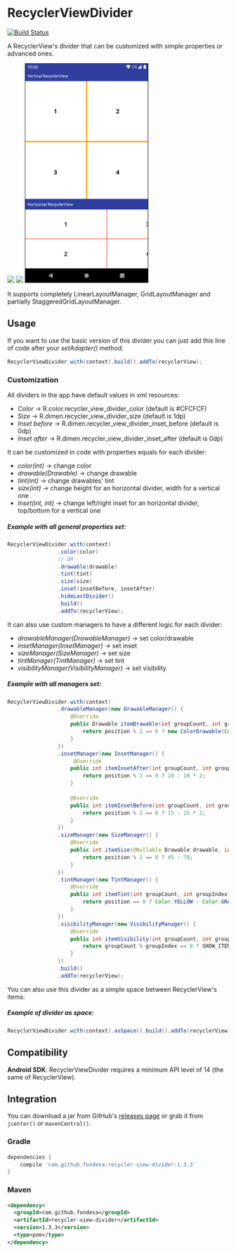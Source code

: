 RecyclerViewDivider
===============
[![Build Status](https://travis-ci.org/Fondesa/RecyclerViewDivider.svg?branch=master)](https://travis-ci.org/Fondesa/RecyclerViewDivider)

A RecyclerView's divider that can be customized with simple properties or advanced ones.

<img src="https://raw.githubusercontent.com/Fondesa/RecyclerViewDivider/master/art/screenshot_div_draw.png" height="500">   <img src="https://raw.githubusercontent.com/Fondesa/RecyclerViewDivider/master/art/screenshot_div_simple.png" height="500">   <img src="https://raw.githubusercontent.com/Fondesa/RecyclerViewDivider/master/art/screenshot_grid.png" height="500">

It supports completely LinearLayoutManager, GridLayoutManager and partially StaggeredGridLayoutManager.

Usage
------

If you want to use the basic version of this divider you can just add this line of code after your <i>setAdapter()</i> method:

```java
RecyclerViewDivider.with(context).build().addTo(recyclerView);
```
### Customization ###
All dividers in the app have default values in xml resources:
<ul>
<li><i>Color</i> → R.color.recycler_view_divider_color (default is #CFCFCF)</li>
<li><i>Size</i> → R.dimen.recycler_view_divider_size (default is 1dp)</li>
<li><i>Inset before</i> → R.dimen.recycler_view_divider_inset_before (default is 0dp)</li>
<li><i>Inset after</i> → R.dimen.recycler_view_divider_inset_after (default is 0dp)</li>
</ul>

It can be customized in code with properties equals for each divider:
<ul>
<li><i>color(int)</i> → change color</li>
<li><i>drawable(Drawable)</i> → change drawable</li>
<li><i>tint(int)</i> → change drawables' tint</li>
<li><i>size(int)</i> → change height for an horizontal divider, width for a vertical one</li>
<li><i>inset(int, int)</i> → change left/right inset for an horizontal divider, top/bottom for a vertical one</li>
</ul>

##### Example with all general properties set: #####

```java
RecyclerViewDivider.with(context)
                .color(color)
                // OR
                .drawable(drawable)
                .tint(tint)
                .size(size)
                .inset(insetBefore, insetAfter)
                .hideLastDivider()
                .build()
                .addTo(recyclerView);
```

It can also use custom managers to have a different logic for each divider:
<ul>
<li><i>drawableManager(DrawableManager)</i> → set color/drawable</li>
<li><i>insetManager(InsetManager)</i> → set inset</li>
<li><i>sizeManager(SizeManager)</i> → set size</li>
<li><i>tintManager(TintManager)</i> → set tint</li>
<li><i>visibilityManager(VisibilityManager)</i> → set visibility</li>
</ul>

##### Example with all managers set: #####

```java
RecyclerViewDivider.with(context)
                .drawableManager(new DrawableManager() {
                    @Override
                    public Drawable itemDrawable(int groupCount, int groupIndex) {
                        return position % 2 == 0 ? new ColorDrawable(Color.BLACK) : new ColorDrawable(Color.BLUE);
                    }
                })
                .insetManager(new InsetManager() {
                     @Override
                    public int itemInsetAfter(int groupCount, int groupIndex) {
                        return position % 2 == 0 ? 10 : 10 * 2;
                    }
        
                    @Override
                    public int itemInsetBefore(int groupCount, int groupIndex) {
                        return position % 2 == 0 ? 15 : 15 * 2;
                    }
                })
                .sizeManager(new SizeManager() {
                    @Override
                    public int itemSize(@Nullable Drawable drawable, int orientation, int groupCount, int groupIndex) {
                        return position % 2 == 0 ? 45 : 78;
                    }
                })
                .tintManager(new TintManager() {
                    @Override
                    public int itemTint(int groupCount, int groupIndex) {
                        return position == 0 ? Color.YELLOW : Color.GRAY;
                    }
                })
                .visibilityManager(new VisibilityManager() {
                    @Override
                    public int itemVisibility(int groupCount, int groupIndex) {
                        return groupCount % groupIndex == 0 ? SHOW_ITEMS_ONLY : SHOW_ALL;
                    }
                })
                .build()
                .addTo(recyclerView);
```

You can also use this divider as a simple space between RecyclerView's items:

##### Example of divider as space: #####

```java
RecyclerViewDivider.with(context).asSpace().build().addTo(recyclerView);
```

Compatibility
------

**Android SDK**: RecyclerViewDivider requires a minimum API level of 14 (the same of RecyclerView).

Integration
------

You can download a jar from GitHub's [releases page][2] or grab it from ```jcenter()``` or ```mavenCentral()```.

### Gradle ###

```gradle
dependencies {
    compile 'com.github.fondesa:recycler-view-divider:1.3.3'
}
```

### Maven ###

```xml
<dependency>
  <groupId>com.github.fondesa</groupId>
  <artifactId>recycler-view-divider</artifactId>
  <version>1.3.3</version>
  <type>pom</type>
</dependency>
```

[2]: https://github.com/Fondesa/RecyclerViewDivider/releases
